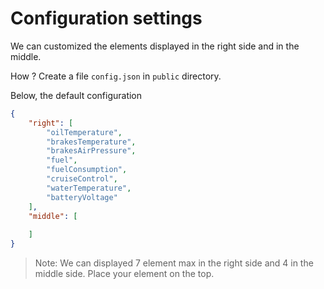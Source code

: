 # Configuration settings

We can customized the elements displayed in the right side and in the middle.

How ? Create a file `config.json` in `public` directory.

Below, the default configuration

````json
{
	"right": [
		"oilTemperature",
		"brakesTemperature",
		"brakesAirPressure",
		"fuel",
		"fuelConsumption",
		"cruiseControl",
		"waterTemperature",
		"batteryVoltage"
	],
	"middle": [
	
	]
}
````

> Note: We can displayed 7 element max in the right side and 4 in the middle side. Place your element on the top. 
